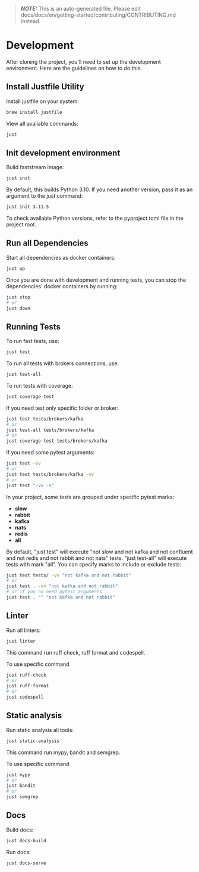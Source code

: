 > **_NOTE:_**  This is an auto-generated file. Please edit docs/docs/en/getting-started/contributing/CONTRIBUTING.md instead.

# Development

After cloning the project, you'll need to set up the development environment. Here are the guidelines on how to do this.

## Install Justfile Utility

Install justfile on your system:

```bash
brew install justfile
```

View all available commands:

```bash
just
```

## Init development environment

Build faststream image:

```bash
just init
```

By default, this builds Python 3.10. If you need another version, pass it as an argument to the just command:

```bash
just init 3.11.5
```

To check available Python versions, refer to the pyproject.toml file in the project root.

## Run all Dependencies

Start all dependencies as docker containers:

```bash
just up
```

Once you are done with development and running tests, you can stop the dependencies' docker containers by running:

```bash
just stop
# or
just down
```

## Running Tests

To run fast tests, use:

```bash
just test
```

To run all tests with brokers connections, use:

```bash
just test-all
```

To run tests with coverage:

```bash
just coverage-test
```
If you need test only specific folder or broker:

```bash
just test tests/brokers/kafka
# or
just test-all tests/brokers/kafka
# or
just coverage-test tests/brokers/kafka
```

If you need some pytest arguments:

```bash
just test -vv
# or
just test tests/brokers/kafka -vv
# or
just test "-vv -s"
```

In your project, some tests are grouped under specific pytest marks:

* **slow**
* **rabbit**
* **kafka**
* **nats**
* **redis**
* **all**

By default, "just test" will execute "not slow and not kafka and not confluent and not redis and not rabbit and not nats" tests.
"just test-all" will execute tests with mark "all".
You can specify marks to include or exclude tests:

```bash
just test tests/ -vv "not kafka and not rabbit"
# or
just test . -vv "not kafka and not rabbit"
# or if you no need pytest arguments
just test . "" "not kafka and not rabbit"
```

## Linter

Run all linters:

```bash
just linter
```
This command run ruff check, ruff format and codespell.

To use specific command
```bash
just ruff-check
# or
just ruff-format
# or
just codespell
```

## Static analysis

Run static analysis all tools:

```bash
just static-analysis
```
This command run mypy, bandit and semgrep.

To use specific command
```bash
just mypy
# or
just bandit
# or
just semgrep
```

## Docs

Build docs:

```bash
just docs-build
```

Run docs:

```bash
just docs-serve
```
